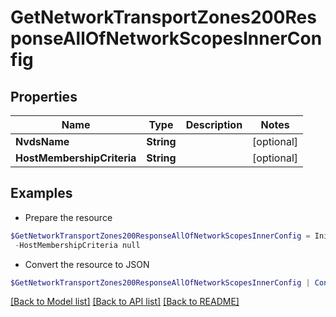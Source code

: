# GetNetworkTransportZones200ResponseAllOfNetworkScopesInnerConfig
## Properties

Name | Type | Description | Notes
------------ | ------------- | ------------- | -------------
**NvdsName** | **String** |  | [optional] 
**HostMembershipCriteria** | **String** |  | [optional] 

## Examples

- Prepare the resource
```powershell
$GetNetworkTransportZones200ResponseAllOfNetworkScopesInnerConfig = Initialize-PSOpenAPIToolsGetNetworkTransportZones200ResponseAllOfNetworkScopesInnerConfig  -NvdsName null `
 -HostMembershipCriteria null
```

- Convert the resource to JSON
```powershell
$GetNetworkTransportZones200ResponseAllOfNetworkScopesInnerConfig | ConvertTo-JSON
```

[[Back to Model list]](../README.md#documentation-for-models) [[Back to API list]](../README.md#documentation-for-api-endpoints) [[Back to README]](../README.md)

